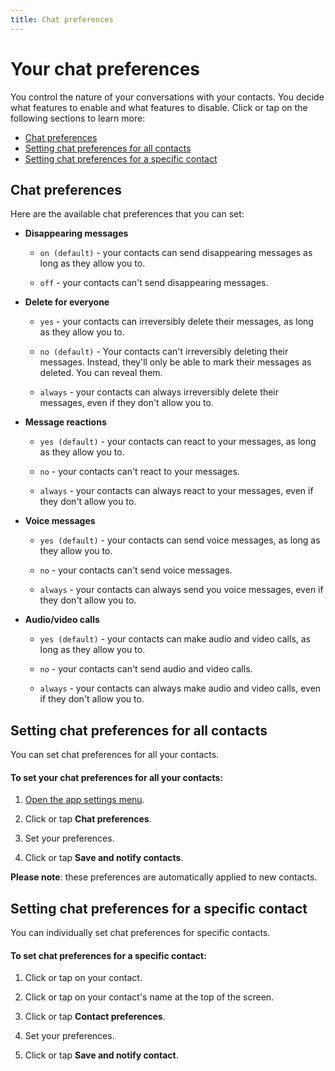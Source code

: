 ```yaml
---
title: Chat preferences
---
```


# Your chat preferences

You control the nature of your conversations with your contacts. You decide what features to enable and what features to disable. Click or tap on the following sections to learn more:

- [Chat preferences](#chat-features)
- [Setting chat preferences for all contacts](#setting-chat-preferences-for-all-contacts)
- [Setting chat preferences for a specific contact](#setting-chat-preferences-for-a-specific-contact)

## Chat preferences

Here are the available chat preferences that you can set:

- **Disappearing messages**
  
  - `on (default)` - your contacts can send disappearing messages as long as they allow you to.
  
  - `off` - your contacts can't send disappearing messages. 

- **Delete for everyone**
  
  - `yes` - your contacts can irreversibly delete their messages, as long as they allow you to.
  
  - `no (default)` - Your contacts can't irreversibly deleting their messages. Instead, they'll only be able to mark their messages as deleted. You can reveal them.
  
  - `always` - your contacts can always irreversibly delete their messages, even if they don't allow you to. 

- **Message reactions**
  
  - `yes (default)` - your contacts can react to your messages, as long as they allow you to.
  
  - `no` - your contacts can't react to your messages. 
  
  - `always` - your contacts can always react to your messages, even if they don't allow you to.

- **Voice messages**
  
  - `yes (default)` - your contacts can send voice messages, as long as they allow you to.
  
  - `no` -  your contacts can't send voice messages.
  
  - `always` - your contacts can always send you voice messages, even if they don't allow you to.

- **Audio/video calls**
  
  - `yes (default)` - your contacts can make audio and video calls, as long as they allow you to.
  
  - `no` - your contacts can't send audio and video calls. 
  
  - `always` - your contacts can always make audio and video calls, even if they don't allow you to.

## Setting chat preferences for all contacts

You can set chat preferences for all your contacts.

#### To set your chat preferences for all your contacts:

1. [Open the app settings menu](./app-settings.md#opening-the-app-settings-menu).

2. Click or tap **Chat preferences**.

3. Set your preferences. 

4. Click or tap **Save and notify contacts**.

**Please note**: these preferences are automatically applied to new contacts.

## Setting chat preferences for a specific contact

You can individually set chat preferences for specific contacts.

#### To set chat preferences for a specific contact:

1. Click or tap on your contact.

2. Click or tap on your contact's name at the top of the screen.

3. Click or tap **Contact preferences**.

4. Set your preferences.

5. Click or tap **Save and notify contact**.
